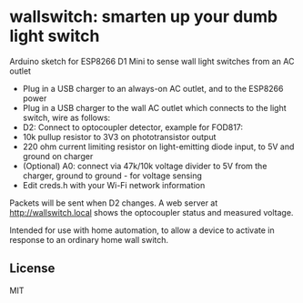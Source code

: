 # wallswitch: smarten up your dumb light switch

Arduino sketch for ESP8266 D1 Mini to sense wall light switches from an AC outlet

* Plug in a USB charger to an always-on AC outlet, and to the ESP8266 power
* Plug in a USB charger to the wall AC outlet which connects to the light switch, wire as follows:
* D2: Connect to optocoupler detector, example for FOD817:
 * 10k pullup resistor to 3V3 on phototransistor output
 * 220 ohm current limiting resistor on light-emitting diode input, to 5V and ground on charger
* (Optional) A0: connect via 47k/10k voltage divider to 5V from the charger, ground to ground - for voltage sensing
* Edit creds.h with your Wi-Fi network information

Packets will be sent when D2 changes. A web server at http://wallswitch.local shows the optocoupler status and measured voltage.

Intended for use with home automation, to allow a device to activate in response to an ordinary home wall switch.

## License

MIT
